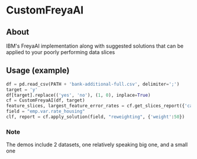 # CustomFreyaAI

## About
IBM's FreyaAI implementation along with suggested solutions that can be applied to your poorly performing data slices


## Usage (example)
```python
df = pd.read_csv(PATH + 'bank-additional-full.csv', delimiter=';')
target = 'y'
df[target].replace(('yes', 'no'), (1, 0), inplace=True)
cf = CustomFreyaAI(df, target)
feature_slices, largest_feature_error_rates = cf.get_slices_report({'categorical_threshold': 0.001, 'eps': 0.05, 'hdr_threshold': 0.001})
field = "emp.var.rate_housing"
clf, report = cf.apply_solution(field, "reweighting", {'weight':50})
```

### Note
The demos include 2 datasets, one relatively speaking big one, and a small one